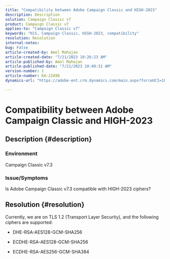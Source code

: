 ```yaml
---
title: "Compatibility between Adobe Campaign Classic and HIGH-2023"
description: Description
solution: Campaign Classic v7
product: Campaign Classic v7
applies-to: "Campaign Classic v7"
keywords: "KCS, Campaign Classic, HIGH-2023, compatibility"
resolution: Resolution
internal-notes: 
bug: False
article-created-by: Amol Mahajan
article-created-date: "7/21/2023 10:26:23 AM"
article-published-by: Amol Mahajan
article-published-date: "7/21/2023 10:40:31 AM"
version-number: 1
article-number: KA-22496
dynamics-url: "https://adobe-ent.crm.dynamics.com/main.aspx?forceUCI=1&pagetype=entityrecord&etn=knowledgearticle&id=ab53f507-b127-ee11-9966-6045bd0067ea"

---
```

# Compatibility between Adobe Campaign Classic and HIGH-2023

## Description {#description}


### <b>Environment</b>

Campaign Classic v7.3



### <b>Issue/Symptoms</b>

Is Adobe Campaign Classic v7.3 compatible with HIGH-2023 ciphers?


## Resolution {#resolution}

Currently, we are on TLS 1.2 (Transport Layer Security), and the following ciphers are supported:<br>
- DHE-RSA-AES128-GCM-SHA256


- ECDHE-RSA-AES128-GCM-SHA256


- ECDHE-RSA-AES256-GCM-SHA384



